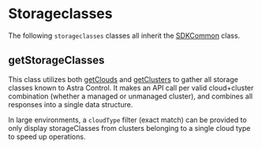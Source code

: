 # Storageclasses

The following `storageclasses` classes all inherit the [SDKCommon](../common/README.md#SDKCommon) class.

## getStorageClasses

This class utilizes both [getClouds](#getClouds) and [getClusters](#getClusters) to gather all storage classes known to Astra Control.  It makes an API call per valid cloud+cluster combination (whether a managed or unmanaged cluster), and combines all responses into a single data structure.

In large environments, a `cloudType` filter (exact match) can be provided to only display storageClasses from clusters belonging to a single cloud type to speed up operations.
